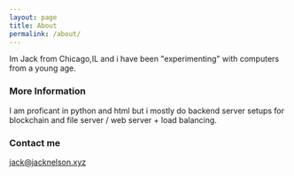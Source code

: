 ```yaml
---
layout: page
title: About
permalink: /about/
---
```


Im Jack from Chicago,IL and i have been "experimenting" with computers from a young age.

### More Information

I am proficant in python and html but i mostly do backend server setups for  blockchain and file server / web server + load balancing.

### Contact me

[jack@jacknelson.xyz](mailto:jack@jacknelson.xyz)